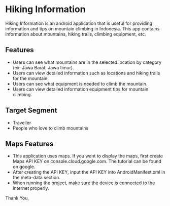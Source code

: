 # Hiking Information

Hiking Information is an android application that is useful for providing information and tips on mountain climbing in Indonesia. This app contains information about mountains, hiking trails, climbing equipment, etc.

## Features

-  Users can see what mountains are in the selected location by category (ex: Jawa Barat, Jawa timur).
-  Users can view detailed information such as locations and hiking trails for the mountain.
-  Users can see what equipment is needed to climb the mountain.
-  Users can view detailed information equipment tips for mountain climbing.

## Target Segment

-  Traveller
-  People who love to climb mountains

## Maps Features
-  This application uses maps. If you want to display the maps, first create Maps API KEY on console.cloud.google.com. The tutorial can be found on google.
-  After creating the API KEY, input the API KEY into AndroidManifest.xml in the meta-data section.
-  When running the project, make sure the device is connected to the internet properly.

Thank You,
